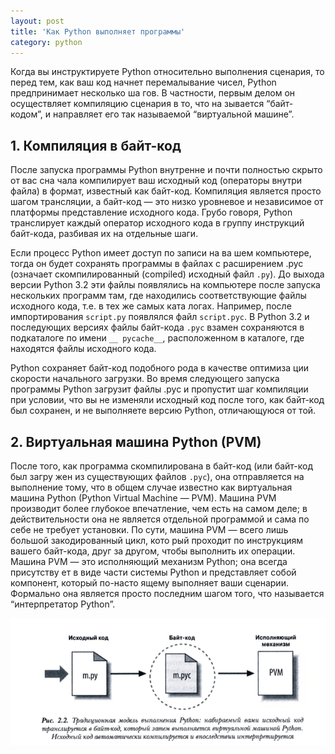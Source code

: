 ```yaml
---
layout: post
title: 'Как Python выполняет программы'
category: python
---
```



Когда вы инструктируете Python относительно выполнения сценария, то перед тем, как ваш код начнет перемалывание чисел, Python предпринимает несколько ша­ гов. В частности, первым делом он осуществляет компиляцию сценария в то, что на­ зывается “байт-кодом”, и направляет его так называемой “виртуальной машине”.

## 1. Компиляция в байт-код
После запуска программы Python внутренне и почти полностью скрыто от вас сна­ чала компилирует ваш исходный код (операторы внутри файла) в формат, известный как байт-код. Компиляция является просто шагом трансляции, а байт-код — это низко­ уровневое и независимое от платформы представление исходного кода. Грубо говоря, Python транслирует каждый оператор исходного кода в группу инструкций байт-кода, разбивая их на отдельные шаги.

Если процесс Python имеет доступ по записи на ва­ шем компьютере, тогда он будет сохранять программы в файлах с расширением .рус (означает скомпилированный (compiled) исходный файл ```.ру```). До выхода версии Python 3.2 эти файлы появлялись на компьютере после запуска нескольких программ там, где находились соответствующие файлы исходного кода, т.е. в тех же самых ката­
логах. Например, после импортирования ```script.ру``` появлялся файл ```script.рус```.
В Python 3.2 и последующих версиях файлы байт-кода ```.рус``` взамен сохраняются в подкаталоге по имени ```__ pycache__```, расположенном в каталоге, где находятся файлы
исходного кода.

Python сохраняет байт-код подобного рода в качестве оптимиза­ ции скорости начального загрузки. Во время следующего запуска программы Python загрузит файлы .рус и пропустит шаг компиляции при условии, что вы не изменяли исходный код после того, как байт-код был сохранен, и не выполняете версию Python, отличающуюся от той.

## 2. Виртуальная машина Python (PVM)
После того, как программа скомпилирована в байт-код (или байт-код был загру­ жен из существующих файлов ```.рус```), она отправляется на выполнение тому, что в общем случае известно как виртуальная машина Python (Python Virtual Machine — PVM). Машина PVM производит более глубокое впечатление, чем есть на самом деле; в действительности она не является отдельной программой и сама по себе не требует установки. По сути, машина PVM — всего лишь большой закодированный цикл, кото­ рый проходит по инструкциям вашего байт-кода, друг за другом, чтобы выполнить их операции. Машина PVM — это исполняющий механизм Python; она всегда присутству­ ет в виде части системы Python и представляет собой компонент, который по-насто­ ящему выполняет ваши сценарии. Формально она является просто последним шагом того, что называется “интерпретатор Python”.

<img src="/assets/img/2020-06-02-kak-python-vypolniaet-programmy/1.png">